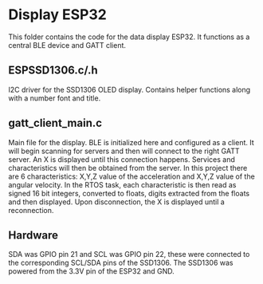 # Display ESP32

This folder contains the code for the data display ESP32. It functions as a central BLE device and GATT client.  

## ESPSSD1306.c/.h

I2C driver for the SSD1306 OLED display. Contains helper functions along with a number font and title.

## gatt_client_main.c

Main file for the display. BLE is initialized here and configured as a client. It will begin scanning for servers and then will connect to the right GATT server.  An X is displayed until this connection happens. Services and characteristics will then be obtained from the server. In this project there are 6 characteristics: X,Y,Z value of the acceleration and X,Y,Z value of the angular velocity. In the RTOS task, each characteristic is then read as signed 16 bit integers, converted to floats, digits extracted from the floats and then displayed. Upon disconnection, the X is displayed until a reconnection.

## Hardware
SDA was GPIO pin 21 and SCL was GPIO pin 22, these were connected to the corresponding SCL/SDA pins of the SSD1306. The SSD1306 was powered from the 3.3V pin of the ESP32 and GND.
